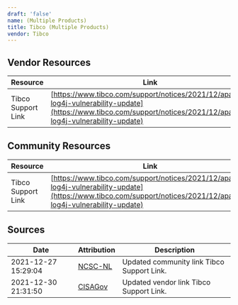 ```yaml
---
draft: 'false'
name: (Multiple Products)
title: Tibco (Multiple Products)
vendor: Tibco
---
```


## Vendor Resources
| Resource | Link |
| --- | --- |
| Tibco Support Link | [https://www.tibco.com/support/notices/2021/12/apache-log4j-vulnerability-update](https://www.tibco.com/support/notices/2021/12/apache-log4j-vulnerability-update) |

## Community Resources
| Resource | Link |
| --- | --- |
| Tibco Support Link | [https://www.tibco.com/support/notices/2021/12/apache-log4j-vulnerability-update](https://www.tibco.com/support/notices/2021/12/apache-log4j-vulnerability-update) |


## Sources
| Date | Attribution | Description |
| --- | --- | --- |
| 2021-12-27 15:29:04 | [NCSC-NL](https://github.com/NCSC-NL/log4shell/blob/main/software/README.md) | Updated community link Tibco Support Link.  |
| 2021-12-30 21:31:50 | [CISAGov](https://raw.githubusercontent.com/cisagov/log4j-affected-db/develop/README.md) | Updated vendor link Tibco Support Link.  |
